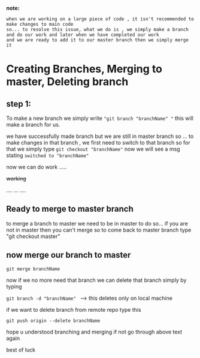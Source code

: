 **note:**

	when we are working on a large piece of code , it isn't recommended to make changes to main code
	so... to resolve this issue, what we do is , we simply make a branch and do our work and later when we have completed our work
	and we are ready to add it to our master branch then we simply merge it

# Creating Branches, Merging to master, Deleting branch

## step 1:
To make a new branch we simply write `"git branch "branchName" "`
this will make a branch for us.

we have successfully made branch but we are still in master branch 
so ... to make changes in that branch , we first need to switch to that branch
so for that we simply type  `git checkout "branchName"`
now we will see a msg stating `switched to "branchName"`

now we can do work
.....

~~working~~

....
...
....

## Ready to merge to master branch

to merge a branch to master we need to be in master to do so... if you are not in master then you can't merge
so to come back to master branch type "git checkout master"

## now merge our branch to master

`git merge branchName`

now if we no more need that branch
we can delete that branch simply by typing 

`git branch -d "branchName" `   --> this deletes only on local machine

if we want to delete branch from remote repo type this

`git push origin --delete branchName`


hope u understood branching and merging if not go through above text again


best of luck